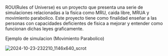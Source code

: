 ROU(Rules of Universe) es un proyecto que presenta una serie de simulaciones relacionadas a la fisica como MRU, caida libre, MRUA y movimiento parabolico.
Este proyecto tiene como finalidad enseñar a las personas con capacidades deficientes de fisica a mejorar y entender como funcionan dichas leyes graficamente.

Ejemplo de simulacion (Movimiento Parabolico)

![2024-10-23-232210_1146x640_scrot](https://github.com/user-attachments/assets/27027b88-9c77-41af-a0c3-6b6c6a8f7a88)

